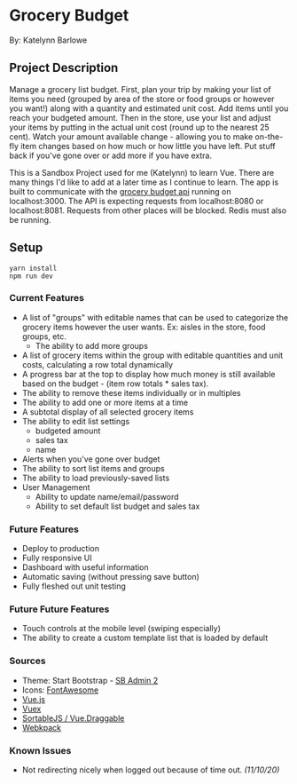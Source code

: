 Grocery Budget 
========================
By: Katelynn Barlowe

## Project Description
Manage a grocery list budget. First, plan your trip by making your list of items you need (grouped by area of the store or food groups or however you want!) along with a quantity and estimated unit cost. Add items until you reach your budgeted amount. Then in the store, use your list and adjust your items by putting in the actual unit cost (round up to the nearest 25 cent). Watch your amount available change - allowing you to make on-the-fly item changes based on how much or how little you have left. Put stuff back if you've gone over or add more if you have extra. 

This is a Sandbox Project used for me (Katelynn) to learn Vue. There are many things I'd like to add at a later time as I continue to learn. The app is built to communicate with the [grocery budget api](https://github.com/katelynnbarlowe/grocery-budget-api) running on localhost:3000. The API is expecting requests from localhost:8080 or localhost:8081. Requests from other places will be blocked. Redis must also be running.

## Setup 
```
yarn install
npm run dev
``` 

### Current Features
+ A list of "groups" with editable names that can be used to categorize the grocery items however the user wants. Ex: aisles in the store, food groups, etc.
    + The ability to add more groups
+ A list of grocery items within the group with editable quantities and unit costs, calculating a row total dynamically
+ A progress bar at the top to display how much money is still available based on the budget - (item row totals * sales tax).
+ The ability to remove these items individually or in multiples
+ The ability to add one or more items at a time
+ A subtotal display of all selected grocery items
+ The ability to edit list settings 
    + budgeted amount
    + sales tax
    + name
+ Alerts when you've gone over budget
+ The ability to sort list items and groups
+ The ability to load previously-saved lists
+ User Management
    + Ability to update name/email/password
    + Ability to set default list budget and sales tax

### Future Features
+ Deploy to production
+ Fully responsive UI
+ Dashboard with useful information
+ Automatic saving (without pressing save button)
+ Fully fleshed out unit testing

### Future Future Features 
+ Touch controls at the mobile level (swiping especially)
+ The ability to create a custom template list that is loaded by default

### Sources
+ Theme: Start Bootstrap - [SB Admin 2](https://startbootstrap.com/template-overviews/sb-admin-2)
+ Icons: [FontAwesome](https://fontawesome.com/)
+ [Vue.js](http://vuejs.org/)
+ [Vuex](https://vuex.vuejs.org/)
+ [SortableJS / Vue.Draggable](https://github.com/SortableJS/Vue.Draggable)
+ [Webkpack](https://webpack.js.org/)

### Known Issues
- Not redirecting nicely when logged out because of time out. *(11/10/20)*